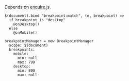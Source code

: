 Depends on [enquire.js](http://wicky.nillia.ms/enquire.js/).

```
$(document).bind "breakpoint:match", (e, breakpoint) =>
  if breakpoint is "desktop"
    @onDesktop()
  else
    @onMobile()

breakpointManager = new BreakpointManager
  scope: $(document)
  breakpoints:
    mobile:
      min: null
      max: 799
    desktop:
      min: 800
      max: null
```